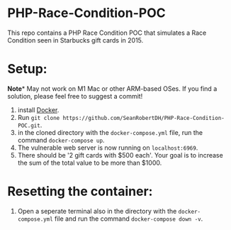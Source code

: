 # PHP-Race-Condition-POC
This repo contains a PHP Race Condition POC that simulates a Race Condition seen in Starbucks gift cards in 2015.

# Setup:
**Note*** May not work on M1 Mac or other ARM-based OSes. If you find a solution, please feel free to suggest a commit!
1. install [Docker](https://docs.docker.com/get-docker/).
2. Run `git clone https://github.com/SeanRobertDH/PHP-Race-Condition-POC.git`.
3. in the cloned directory with the `docker-compose.yml` file, run the command `docker-compose up`.
4. The vulnerable web server is now running on `localhost:6969`.
5. There should be '2 gift cards with $500 each'. Your goal is to increase the sum of the total value to be more than $1000.

# Resetting the container:
1. Open a seperate terminal also in the directory with the `docker-compose.yml` file and run the command `docker-compose down -v`.

